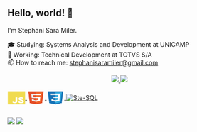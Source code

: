 ## Hello, world! 👋

I'm Stephani Sara Miler. <br>

🎓 Studying: Systems Analysis and Development at UNICAMP <br>
💼 Working: Technical Development at TOTVS S/A <br>
📫 How to reach me: stephanisaramiler@gmail.com <br>


<div align="center">
  <a href="https://github.com/StephaniMiler">
  <img height="180em" src="https://github-readme-stats.vercel.app/api?username=StephaniMiler&show_icons=true&theme=dracula&include_all_commits=true&count_private=true"/>
  <img height="180em" src="https://github-readme-stats.vercel.app/api/top-langs/?username=StephaniMiler&hide=html&layout=compact&theme=dracula"/>   
</div>


<div style="display: inline_block" ><br>
  <img align="center" alt="Ste-Js" height="30" width="40" src="https://raw.githubusercontent.com/devicons/devicon/master/icons/javascript/javascript-plain.svg">
  <img align="center" alt="Ste-HTML" height="30" width="40" src="https://raw.githubusercontent.com/devicons/devicon/master/icons/html5/html5-original.svg">
  <img align="center" alt="Ste-CSS" height="30" width="40" src="https://raw.githubusercontent.com/devicons/devicon/master/icons/css3/css3-original.svg">
  <img align="center" alt="Ste-SQL" height="30" width="40" src="https://cdn.jsdelivr.net/gh/devicons/devicon/icons/mysql/mysql-original-wordmark.svg">
</div>
  
  ##
 
<div> 
  <a href = "mailto:stephanisaramiler@gmail.com"><img src="https://img.shields.io/badge/-Gmail-%23333?style=for-the-badge&logo=gmail&logoColor=white" target="_blank"></a>
  <a href="stephanisaramiler@gmail.com" target="_blank"><img src="https://img.shields.io/badge/-LinkedIn-%230077B5?style=for-the-badge&logo=linkedin&logoColor=white" target="_blank"></a> 
  
</div>








